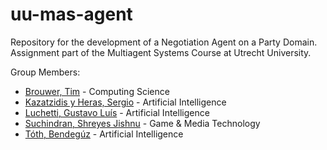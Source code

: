 # uu-mas-agent
Repository for the development of a Negotiation Agent on a Party Domain.
Assignment part of the Multiagent Systems Course at Utrecht University.

Group Members:
- [Brouwer, Tim](https://github.com/Timdrie) - Computing Science
- [Kazatzidis y Heras, Sergio](https://github.com/Serg99io) - Artificial Intelligence
- [Luchetti, Gustavo Luís](https://github.com/gusluchetti) - Artificial Intelligence
- [Suchindran, Shreyes Jishnu](https://github.com/ShreyesJishnu) - Game & Media Technology
- [Tóth, Bendegúz](https://github.com/BendeguzToth) - Artificial Intelligence

